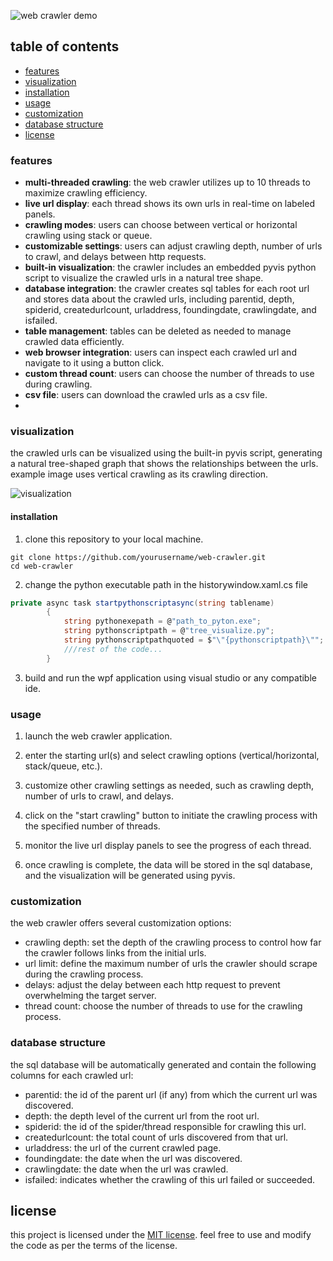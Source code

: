 ![web crawler demo](https://example.com/demo.gif)

## table of contents
- [features](#features)
- [visualization](#visualization)
- [installation](#installation)
- [usage](#usage)
- [customization](#customization)
- [database structure](#database-structure)
- [license](#license)
  
### features

- **multi-threaded crawling**: the web crawler utilizes up to 10 threads to maximize crawling efficiency.
- **live url display**: each thread shows its own urls in real-time on labeled panels.
- **crawling modes**: users can choose between vertical or horizontal crawling using stack or queue.
- **customizable settings**: users can adjust crawling depth, number of urls to crawl, and delays between http requests.
- **built-in visualization**: the crawler includes an embedded pyvis python script to visualize the crawled urls in a natural tree shape.
- **database integration**: the crawler creates sql tables for each root url and stores data about the crawled urls, including parentid, depth, spiderid, createdurlcount, urladdress, foundingdate, crawlingdate, and isfailed.
- **table management**: tables can be deleted as needed to manage crawled data efficiently.
- **web browser integration**: users can inspect each crawled url and navigate to it using a button click.
- **custom thread count**: users can choose the number of threads to use during crawling.
- **csv file**: users can download the crawled urls as a csv file.
- 
### visualization

the crawled urls can be visualized using the built-in pyvis script, generating a natural tree-shaped graph that shows the relationships between the urls. example image uses vertical crawling as its crawling direction.

![visualization](https://github.com/UlasTanErsoyak/web_crawler/assets/92662728/a767147b-f697-4dad-9bfb-408d56b818d9)

#### installation

1. clone this repository to your local machine.
```
git clone https://github.com/yourusername/web-crawler.git
cd web-crawler
```

2. change the python executable path in the  historywindow.xaml.cs file
```c#
private async task startpythonscriptasync(string tablename)
        {
            string pythonexepath = @"path_to_pyton.exe";
            string pythonscriptpath = @"tree_visualize.py";
            string pythonscriptpathquoted = $"\"{pythonscriptpath}\"";
            ///rest of the code...
        }
```

3. build and run the wpf application using visual studio or any compatible ide.

### usage

1. launch the web crawler application.

2. enter the starting url(s) and select crawling options (vertical/horizontal, stack/queue, etc.).

3. customize other crawling settings as needed, such as crawling depth, number of urls to crawl, and delays.

4. click on the "start crawling" button to initiate the crawling process with the specified number of threads.

5. monitor the live url display panels to see the progress of each thread.

6. once crawling is complete, the data will be stored in the sql database, and the visualization will be generated using pyvis.

### customization

the web crawler offers several customization options:

- crawling depth: set the depth of the crawling process to control how far the crawler follows links from the initial urls.
- url limit: define the maximum number of urls the crawler should scrape during the crawling process.
- delays: adjust the delay between each http request to prevent overwhelming the target server.
- thread count: choose the number of threads to use for the crawling process.

### database structure

the sql database will be automatically generated and contain the following columns for each crawled url:

- parentid: the id of the parent url (if any) from which the current url was discovered.
- depth: the depth level of the current url from the root url.
- spiderid: the id of the spider/thread responsible for crawling this url.
- createdurlcount: the total count of urls discovered from that url.
- urladdress: the url of the current crawled page.
- foundingdate: the date when the url was discovered.
- crawlingdate: the date when the url was crawled.
- isfailed: indicates whether the crawling of this url failed or succeeded.

## license

this project is licensed under the [MIT license](https://opensource.org/licenses/MIT). feel free to use and modify the code as per the terms of the license.
